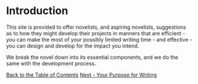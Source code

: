 # Introduction

This site is provided to offer novelists, and aspiring novelists, suggestions as to how they might develop their projects in manners that are efficient - you can make the most of your possibly limited writing time - and effective - you can design and develop for the impact you intend.

We break the novel down into its essential components, and we do the same with the development process.

[Back to the Table of Contents](/../index.md)
[Next - Your Purpose for Writing](/YourPurpose.md)